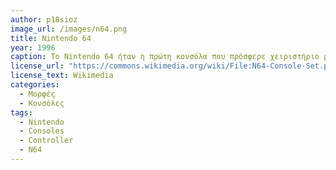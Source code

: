 ```yaml
---
author: p18sioz
image_url: /images/n64.png
title: Nintendo 64 
year: 1996
caption: Το Nintendo 64 ήταν η πρώτη κονσόλα που πρόσφερε χειριστήριο με αναλογικό μοχλό σε συνδυασμό με 3D γραφικά περιβάλλοντα, πράγμα που έδινε έναν νέο τρόπο διάδρασης στην πλοήγηση τρισδιάστατων χώρων.  
license_url: "https://commons.wikimedia.org/wiki/File:N64-Console-Set.png" 
license_text: Wikimedia 
categories:
  - Μορφές
  - Κονσόλες
tags:
  - Nintendo 
  - Consoles
  - Controller 
  - N64
---
```

